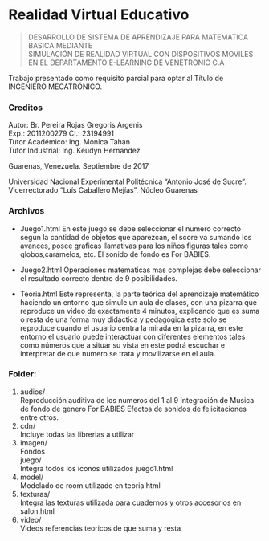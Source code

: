 # Realidad Virtual Educativo
   
>DESARROLLO DE SISTEMA DE APRENDIZAJE PARA MATEMATICA BASICA MEDIANTE  
>SIMULACIÓN DE REALIDAD VIRTUAL CON DISPOSITIVOS MOVILES  
>EN EL DEPARTAMENTO E-LEARNING DE VENETRONIC C.A  

Trabajo presentado como requisito parcial para optar al Título de  
INGENIERO MECATRÓNICO.  
  
### Creditos
Autor: Br. Pereira Rojas Gregoris Argenis  
Exp.: 2011200279	CI.: 23194991  
Tutor Académico: Ing. Monica Tahan  
Tutor Industrial: Ing. Keudyn Hernandez  
  
Guarenas, Venezuela. Septiembre de 2017  
  
Universidad Nacional Experimental Politécnica “Antonio José de Sucre”.    
Vicerrectorado “Luís Caballero Mejías”. Núcleo Guarenas  


### Archivos  
* Juego1.html
En este juego se debe seleccionar el numero correcto segun la cantidad de objetos que aparezcan, el score va sumando los avances,
posee graficas llamativas para los niños figuras tales como globos,caramelos, etc. El sonido de fondo es For BABIES.

* Juego2.html
Operaciones matematicas mas complejas debe seleccionar el resultado correcto dentro de 9 posibilidades.

* Teoria.html
Este representa, la parte teórica del aprendizaje matemático haciendo un entorno que simule un aula de clases,
con una pizarra que reproduce un video de exactamente 4 minutos, explicando que es suma o resta de una forma muy didáctica
y pedagógica este solo se reproduce cuando el usuario centra la mirada en la pizarra, en este entorno el usuario puede interactuar
con diferentes elementos tales como números que a situar su vista en este podrá escuchar e interpretar de que numero se trata
y movilizarse en el aula.
		
	
### Folder:
1. audios/  
	Reproducción auditiva de los numeros del 1 al 9
	Integración de Musica de fondo de genero For BABIES
	Efectos de sonidos de felicitaciones entre otros.
2. cdn/  
	Incluye todas las librerias a utilizar
3. imagen/  
	Fondos  
	juego/  
		Integra todos los iconos utilizados juego1.html
4. model/  
	Modelado de room utilizado en teoria.html
5. texturas/  
	Integra las texturas utilizada para cuadernos y otros accesorios en salon.html
6. video/  
	Videos referencias teoricos de que suma y resta
